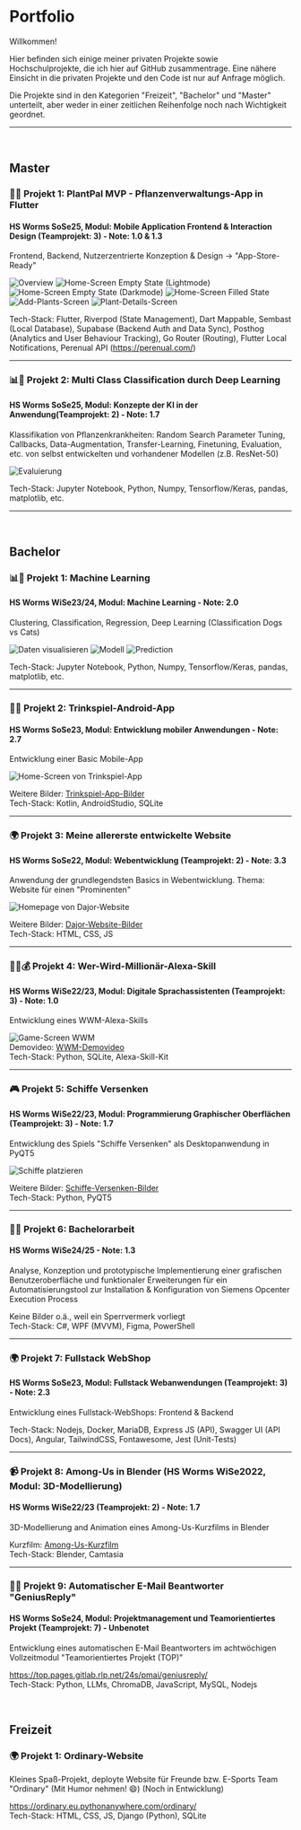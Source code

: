 # Portfolio

Willkommen!

Hier befinden sich einige meiner privaten Projekte sowie Hochschulprojekte, die ich hier auf GitHub zusammentrage. Eine nähere Einsicht in die privaten Projekte und den Code ist nur auf Anfrage möglich.

Die Projekte sind in den Kategorien "Freizeit", "Bachelor" und "Master" unterteilt, aber weder in einer zeitlichen Reihenfolge noch nach Wichtigkeit geordnet.

---

<br>

## Master

### 📱🍃 Projekt 1: PlantPal MVP - Pflanzenverwaltungs-App in Flutter
#### HS Worms SoSe25, Modul: Mobile Application Frontend & Interaction Design (Teamprojekt: 3) - Note: 1.0 & 1.3 

Frontend, Backend, Nutzerzentrierte Konzeption & Design -> "App-Store-Ready"

![Overview](media/PlantPal/PlantPal_Overview.png) 
![Home-Screen Empty State (Lightmode)](media/PlantPal/PlantPal_Home_LightMode.png) 
![Home-Screen Empty State (Darkmode)](media/PlantPal/PlantPal_Home_DarkMode.png)
![Home-Screen Filled State](media/PlantPal/PlantPal_OwnPlants_Sorted_By_Location.png)
![Add-Plants-Screen](media/PlantPal/PlantPal_AddPlants.png)
![Plant-Details-Screen](media/PlantPal/PlantPal_PlantDetails.png)


Tech-Stack: Flutter, Riverpod (State Management), Dart Mappable, Sembast (Local Database), Supabase (Backend Auth and Data Sync), Posthog (Analytics and User Behaviour Tracking), Go Router (Routing), Flutter Local Notifications, Perenual API (https://perenual.com/)

---

### 📊🤖 Projekt 2: Multi Class Classification durch Deep Learning
#### HS Worms SoSe25, Modul: Konzepte der KI in der Anwendung(Teamprojekt: 2) - Note: 1.7

Klassifikation von Pflanzenkrankheiten: Random Search Parameter Tuning, Callbacks, Data-Augmentation, Transfer-Learning, Finetuning, Evaluation, etc. von selbst entwickelten und vorhandener Modellen (z.B. ResNet-50)

![Evaluierung](media/KI%20Konzepte%20in%20der%20Anwendung/Evaluation_Model_Accuracy.png)

Tech-Stack: Jupyter Notebook, Python, Numpy, Tensorflow/Keras, pandas, matplotlib, etc.

---

<br>

## Bachelor

### 📊🤖 Projekt 1: Machine Learning
#### HS Worms WiSe23/24, Modul: Machine Learning - Note: 2.0 

Clustering, Classification, Regression, Deep Learning (Classification Dogs vs Cats)

![Daten visualisieren](media/Machine%20Learning/1_code_deep_learning.png) 
![Modell](media/Machine%20Learning/2_code_deep_learning.png) 
![Prediction](media/Machine%20Learning/5_code_deep_learning.png) 

Tech-Stack: Jupyter Notebook, Python, Numpy, Tensorflow/Keras, pandas, matplotlib, etc.

---



### 📱🍻 Projekt 2: Trinkspiel-Android-App
#### HS Worms SoSe23, Modul: Entwicklung mobiler Anwendungen - Note: 2.7

Entwicklung einer Basic Mobile-App
  
![Home-Screen von Trinkspiel-App](media/Trinkspiel-App/home_screen.png)  
  
Weitere Bilder: [Trinkspiel-App-Bilder](media/Trinkspiel-App/)  
Tech-Stack: Kotlin, AndroidStudio, SQLite


---

  

### 🌍 Projekt 3: Meine allererste entwickelte Website
#### HS Worms SoSe22, Modul: Webentwicklung (Teamprojekt: 2) - Note: 3.3

Anwendung der grundlegendsten Basics in Webentwicklung. Thema: Website für einen "Prominenten"

![Homepage von Dajor-Website](media/Dajor-Website/homepage.png)  

Weitere Bilder: [Dajor-Website-Bilder](media/Dajor-Website/)  
Tech-Stack: HTML, CSS, JS 


---

  

### 🤖🎤💰 Projekt 4: Wer-Wird-Millionär-Alexa-Skill
#### HS Worms WiSe22/23, Modul: Digitale Sprachassistenten (Teamprojekt: 3) - Note: 1.0

Entwicklung eines WWM-Alexa-Skills
  
![Game-Screen WWM](media/Alexa-Skill/game_screen_500€_frage.png/)  
Demovideo: [WWM-Demovideo](media/Alexa-Skill/Skill%20Showcase%20WWM.mp4)  
Tech-Stack: Python, SQLite, Alexa-Skill-Kit

  
---

  

### 🎮 Projekt 5: Schiffe Versenken 
#### HS Worms WiSe22/23, Modul: Programmierung Graphischer Oberflächen (Teamprojekt: 3) - Note: 1.7

Entwicklung des Spiels "Schiffe Versenken" als Desktopanwendung in PyQT5 

![Schiffe platzieren](media/Schiffe-Versenken/place_ships_on_board.png/)  

Weitere Bilder: [Schiffe-Versenken-Bilder](media/Schiffe-Versenken/)  
Tech-Stack: Python, PyQT5

  
---

  

### ✍🏻 Projekt 6: Bachelorarbeit  
#### HS Worms WiSe24/25 - Note: 1.3 

Analyse, Konzeption und prototypische Implementierung einer grafischen Benutzeroberfläche und funktionaler Erweiterungen für ein Automatisierungstool zur Installation & Konfiguration von Siemens Opcenter Execution Process

Keine Bilder o.ä., weil ein Sperrvermerk vorliegt  
Tech-Stack: C#, WPF (MVVM), Figma, PowerShell

  
---

  

### 🌍 Projekt 7: Fullstack WebShop
#### HS Worms SoSe23, Modul: Fullstack Webanwendungen (Teamprojekt: 3) - Note: 2.3

Entwicklung eines Fullstack-WebShops: Frontend & Backend

Tech-Stack: Nodejs, Docker, MariaDB, Express JS (API), Swagger UI (API Docs), Angular, TailwindCSS, Fontawesome, Jest (Unit-Tests)

  
---

  

### 📹 Projekt 8: Among-Us in Blender (HS Worms WiSe2022, Modul: 3D-Modellierung)
#### HS Worms WiSe22/23 (Teamprojekt: 2) - Note: 1.7

3D-Modellierung and Animation eines Among-Us-Kurzfilms in Blender

Kurzfilm: [Among-Us-Kurzfilm](media/Among-Us/AmongUsIncidentFilm.mp4)  
Tech-Stack: Blender, Camtasia  
  
---

  

### 🤖📧 Projekt 9: Automatischer E-Mail Beantworter "GeniusReply"
#### HS Worms SoSe24, Modul: Projektmanagement und Teamorientiertes Projekt (Teamprojekt: 7) - Unbenotet 

Entwicklung eines automatischen E-Mail Beantworters im achtwöchigen Vollzeitmodul "Teamorientiertes Projekt (TOP)"

https://top.pages.gitlab.rlp.net/24s/pmai/geniusreply/  
Tech-Stack: Python, LLMs, ChromaDB, JavaScript, MySQL, Nodejs

  

<br>

## Freizeit

### 🌍 Projekt 1: Ordinary-Website

Kleines Spaß-Projekt, deployte Website für Freunde bzw. E-Sports Team "Ordinary" (Mit Humor nehmen! 😄) (Noch in Entwicklung)

https://ordinary.eu.pythonanywhere.com/ordinary/  
Tech-Stack: HTML, CSS, JS, Django (Python), SQLite

